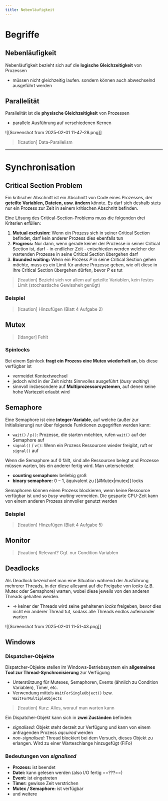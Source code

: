```yaml
---
title: Nebenläufigkeit
---
```

# Begriffe
## Nebenläufigkeit
Nebenläufigkeit bezieht sich auf die **logische Gleichzeitigkeit** von Prozessen
- müssen nicht gleichzeitig laufen. sondern können auch abwechselnd ausgeführt werden

## Parallelität
Parallelität ist die **physische Gleichzeitigkeit** von Prozessen
- parallele Ausführung auf verschiedenen Kernen

![[Screenshot from 2025-02-01 11-47-28.png]]

> [!caution] Data-Parallelism

---
# Synchronisation
## Critical Section Problem
Ein kritischer Abschnitt ist ein Abschnitt von Code eines Prozesses, der **geteilte Variablen, Dateien, usw. ändern** könnte. Es darf sich deshalb stets nur ein Prozess zur Zeit in seinem kritischen Abschnitt befinden.

Eine Lösung des Critical-Section-Problems muss die folgenden drei Kriterien erfüllen:
1. **Mutual exclusion:** Wenn ein Prozess sich in seiner Critical Section befindet, darf kein anderer Prozess dies ebenfalls tun
2. **Progress:** Nur dann, wenn gerade keiner der Prozesse in seiner Critical Section ist, darf - in endlicher Zeit - entschieden werden welcher der wartenden Prozesse in seine Critical Section übergehen darf
3. **Bounded waiting:** Wenn ein Prozess $P$ in seine Critical Section gehen möchte, muss es ein Limit für andere Prozesse geben, wie oft diese in ihre Critical Section übergehen dürfen, bevor $P$ es tut

> [!caution] Bezieht sich vor allem auf geteilte Variablen, kein festes Limit (stochastische Gewissheit genügt)
### Beispiel
> [!caution] Hinzufügen (Blatt 4 Aufgabe 2)

## Mutex
> [!danger] Fehlt

### Spinlocks
Bei einem Spinlock **fragt ein Prozess eine Mutex wiederholt an**, bis diese verfügbar ist
- vermeidet Kontextwechsel
- jedoch wird in der Zeit nichts Sinnvolles ausgeführt (*busy waiting*)
- sinnvoll insbesondere auf **Multiprozessorsystemen**, auf denen keine hohe Wartezeit erlaubt wird

## Semaphore
Eine Semaphore ist eine **Integer-Variable**, auf welche (außer zur Initialisierung) nur über folgende Funktionen zugegriffen werden kann:
- `wait()` / `p()`: Prozesse, die starten möchten, rufen `wait()` auf der Semaphore auf
- `signal()` / `v()`: Wenn ein Prozess Ressourcen wieder freigibt, ruft er `signal()` auf

Wenn die Semaphore auf $0$ fällt, sind alle Ressourcen belegt und Prozesse müssen warten, bis ein anderer fertig wird. Man unterscheidet
- **counting semaphore:** beliebig groß
- **binary semaphore:** $0 - 1$, äquivalent zu [[#Mutex|mutex]] locks

Semaphoren können einen Prozess blockieren, wenn keine Ressource verfügbar ist und so *busy waiting* vermeiden. Die gesparte CPU-Zeit kann von einem anderen Prozess sinnvoller genutzt werden

### Beispiel
> [!caution] Hinzufügen (Blatt 4 Aufgabe 5)

## Monitor
> [!caution] Relevant? Ggf. nur Condition Variablen

## Deadlocks
Als Deadlock bezeichnet man eine Situation während der Ausführung mehrerer Threads, in der diese allesamt auf die Freigabe von *locks* (z.B. Mutex oder Semaphore) warten, wobei diese jeweils von den anderen Threads gehalten werden. 
- $\Rightarrow$ keiner der Threads wird seine gehaltenen *locks* freigeben, bevor dies nicht ein anderer Thread tut, sodass alle Threads endlos aufeinander warten

![[Screenshot from 2025-02-01 11-51-43.png]]

## Windows
### Dispatcher-Objekte
Dispatcher-Objekte stellen im Windows-Betriebssystem ein **allgemeines Tool zur Thread-Synchronisierung** zur Verfügung
- Unterstützung für Mutexes, Semaphoren, Events (ähnlich zu Condition Variablen), Timer, etc.
- Verwendung mittels `WaitForSingleObject()` bzw. `WaitForMultipleObjects`

> [!caution] Kurz: Alles, worauf man warten kann

Ein Dispatcher-Objekt kann sich in **zwei Zuständen** befinden:
- *signalised:* Objekt steht derzeit zur Verfügung und kann von einem anfragenden Prozess *aqcuired* werden
- *non-signalised:* Thread blockiert bei dem Versuch, dieses Objekt zu erlangen. Wird zu einer Warteschlange hinzugefügt (FiFo)

### Bedeutungen von *signalised*
- **Prozess:** ist beendet
- **Datei:** kann gelesen werden (also I/O fertig ==???==)
- **Event:** ist eingetreten
- **Timer:** gewisse Zeit verstrichen
- **Mutex / Semaphore:** ist verfügbar
- und weitere
